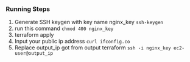 ### Running Steps
1. Generate SSH keygen with key name nginx_key `ssh-keygen`
2. run this command `chmod 400 nginx_key`
3. terraform apply
4. Input your public ip address `curl ifconfig.co`
5. Replace output_ip got from output terraform `ssh -i nginx_key ec2-user@output_ip`
